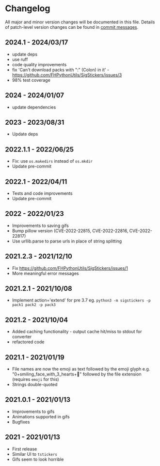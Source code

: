 # Changelog

All major and minor version changes will be documented in this file. Details of
patch-level version changes can be found in [commit messages](../../commits/master).

## 2024.1 - 2024/03/17

- update deps
- use ruff
- code quality improvements
- fix 'Can't download packs with ":" (Colon) in it' - https://github.com/FHPythonUtils/SigStickers/issues/3
- 98% test coverage

## 2024 - 2024/01/07

- update dependencies

## 2023 - 2023/08/31

- Update deps

## 2022.1.1 - 2022/06/25

- Fix: use `os.makedirs` instead of `os.mkdir`
- Update pre-commit

## 2022.1 - 2022/04/11

- Tests and code improvements
- Update pre-commit

## 2022 - 2022/01/23

- Improvements to saving gifs
- Bump pillow version (CVE-2022-22815, CVE-2022-22816, CVE-2022-22817)
- Use urllib.parse to parse urls in place of string splitting

## 2021.2.3 - 2021/12/10

- Fix https://github.com/FHPythonUtils/SigStickers/issues/1
- More meaningful error messages

## 2021.2.1 - 2021/10/08

- Implement action='extend' for pre 3.7 eg. `python3 -m sigstickers -p pack1 pack2 -p pack3`

## 2021.2 - 2021/10/04

- Added caching functionality - output cache hit/miss to stdout for converter
- refactored code

## 2021.1 - 2021/01/19

- File names are now the emoji as text followed by the emoji glyph e.g.
  "0+smiling_face_with_3_hearts+🥰" followed by the file extension
  (requires `emoji` for this)
- Strings double-quoted

## 2021.0.1 - 2021/01/13

- Improvements to gifs
- Animations supported in gifs
- Bugfixes

## 2021 - 2021/01/13

- First release
- Similar UI to `tstickers`
- Gifs seem to look horrible
